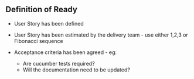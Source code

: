 ## Definition of Ready

* User Story has been defined

* User Story has been estimated by the delivery team - use either 1,2,3 or Fibonacci sequence

* Acceptance criteria has been agreed - eg:
  - Are cucumber tests required?
  - Will the documentation need to be updated?
